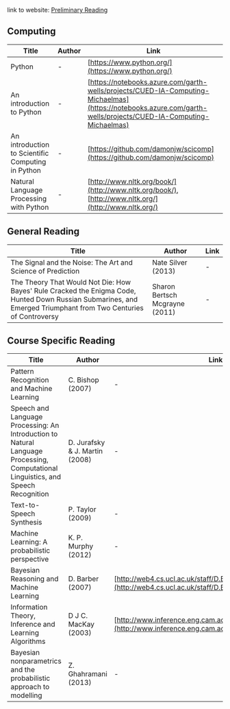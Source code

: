 link to website: [Preliminary Reading](https://www.mlmi.eng.cam.ac.uk/preliminary-reading)

## Computing

| Title                                             | Author | Link                                                                                                                                                           |
| ------------------------------------------------- | ------ | -------------------------------------------------------------------------------------------------------------------------------------------------------------- |
| Python                                            | -      | [https://www.python.org/](https://www.python.org/)                                                                                                             |
| An introduction to Python                         | -      | [https://notebooks.azure.com/garth-wells/projects/CUED-IA-Computing-Michaelmas](https://notebooks.azure.com/garth-wells/projects/CUED-IA-Computing-Michaelmas) |
| An introduction to Scientific Computing in Python | -      | [https://github.com/damonjw/scicomp](https://github.com/damonjw/scicomp)                                                                                       |
| Natural Language Processing with Python           | -      | [http://www.nltk.org/book/](http://www.nltk.org/book/), [http://www.nltk.org/](http://www.nltk.org/)                                                           |

## General Reading

| Title                                                                                                                                                            | Author                         | Link |
| ---------------------------------------------------------------------------------------------------------------------------------------------------------------- | ------------------------------ | ---- |
| The Signal and the Noise: The Art and Science of Prediction                                                                                                      | Nate Silver (2013)             | -    |
| The Theory That Would Not Die: How Bayes' Rule Cracked the Enigma Code, Hunted Down Russian Submarines, and Emerged Triumphant from Two Centuries of Controversy | Sharon Bertsch Mcgrayne (2011) | -    |

## Course Specific Reading

| Title | Author | Link |
|-------|--------|------|
| Pattern Recognition and Machine Learning | C. Bishop (2007) | - |
| Speech and Language Processing: An Introduction to Natural Language Processing, Computational Linguistics, and Speech Recognition | D. Jurafsky & J. Martin (2008) | - |
| Text-to-Speech Synthesis | P. Taylor (2009) | - |
| Machine Learning: A probabilistic perspective | K. P. Murphy (2012) | - |
| Bayesian Reasoning and Machine Learning | D. Barber (2007) | [http://web4.cs.ucl.ac.uk/staff/D.Barber/textbook/090310.pdf](http://web4.cs.ucl.ac.uk/staff/D.Barber/textbook/090310.pdf) |
| Information Theory, Inference and Learning Algorithms | D J C. MacKay (2003) | [http://www.inference.eng.cam.ac.uk/mackay/itila/](http://www.inference.eng.cam.ac.uk/mackay/itila/) |
| Bayesian nonparametrics and the probabilistic approach to modelling | Z. Ghahramani (2013) | - |
